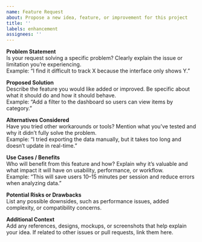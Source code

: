 ```yaml
---
name: Feature Request
about: Propose a new idea, feature, or improvement for this project
title: ''
labels: enhancement
assignees: ''
---
```


**Problem Statement**  
Is your request solving a specific problem? Clearly explain the issue or limitation you’re experiencing.  
Example: “I find it difficult to track X because the interface only shows Y.”

**Proposed Solution**  
Describe the feature you would like added or improved. Be specific about what it should do and how it should behave.  
Example: “Add a filter to the dashboard so users can view items by category.”

**Alternatives Considered**  
Have you tried other workarounds or tools? Mention what you’ve tested and why it didn’t fully solve the problem.  
Example: “I tried exporting the data manually, but it takes too long and doesn’t update in real-time.”

**Use Cases / Benefits**  
Who will benefit from this feature and how? Explain why it’s valuable and what impact it will have on usability, performance, or workflow.  
Example: “This will save users 10–15 minutes per session and reduce errors when analyzing data.”

**Potential Risks or Drawbacks**  
List any possible downsides, such as performance issues, added complexity, or compatibility concerns.

**Additional Context**  
Add any references, designs, mockups, or screenshots that help explain your idea. If related to other issues or pull requests, link them here.
